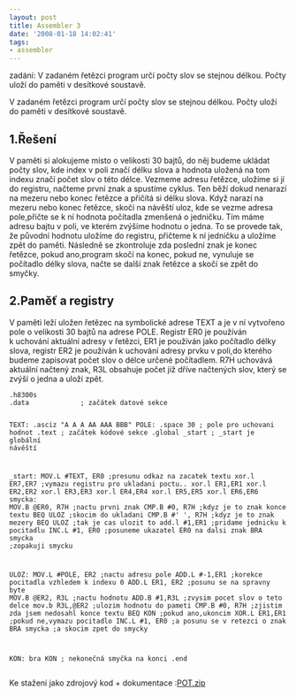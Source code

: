 ```yaml
---
layout: post
title: Assembler 3
date: '2008-01-18 14:02:41'
tags:
- assembler
---
```


zadání: V zadaném řetězci program určí počty slov se stejnou
délkou. Počty uloží do paměti v desítkové soustavě.


V zadaném řetězci program určí počty slov se stejnou délkou.
Počty uloží do paměti v desítkové soustavě.

<h2>1.Řešení</h2>
<p>
V paměti si alokujeme místo o velikosti 30 bajtů, do něj
budeme ukládat počty slov, kde index v poli značí délku slova a
hodnota uložená na tom indexu značí počet slov o této délce.
Vezmeme adresu řetězce, uložíme si jí do registru, načteme první znak a
spustíme cyklus. Ten běží dokud nenarazí na mezeru nebo konec řetězce a
přičítá si délku slova. Když narazí na mezeru nebo konec řetězce,
skočí na návěští uloz, kde se vezme adresa pole,přičte se k ní
hodnota počítadla zmenšená o jedničku. Tím máme adresu bajtu
v poli, ve kterém zvýšíme hodnotu o jedna. To se provede tak, že
původní hodnotu uložíme do registru, přičteme k ní jedničku a
uložíme zpět do paměti. Následně se zkontroluje zda poslední znak je
konec řetězce, pokud ano,program skočí na konec, pokud ne, vynuluje se
počítadlo délky slova, načte se další znak řetězce a skočí se zpět
do smyčky.</p>
<h2>2.Paměť a registry</h2>
<p>
V paměti leží uložen řetězec na symbolické adrese TEXT a je
v ní vytvořeno pole o velikosti 30 bajtů na adrese POLE.
Registr ER0 je používán k uchování aktuální adresy
v řetězci, ER1 je používán jako počítadlo délky slova, registr ER2
je používán k uchování adresy prvku v poli,do kterého budeme
zapisovat počet slov o délce určené počítadlem. R7H uchovává
aktuální načtený znak, R3L obsahuje počet již dříve načtených slov,
který se zvýší o jedna a uloží zpět.
</p>
<pre><code>.h8300s
.data             ; za&#269;&aacute;tek datov&eacute; sekce

TEXT:   .asciz  &quot;A A A AA AAA BBB&quot;
POLE:   .space 30                 ; pole pro uchovani hodnot
.text             ; za&#269;&aacute;tek k&oacute;dov&eacute; sekce
.global _start    ; _start je glob&aacute;ln&iacute; n&aacute;v&#283;&scaron;t&iacute;

_start:
        MOV.L   #TEXT, ER0      ;presunu odkaz na zacatek textu
        xor.l ER7,ER7           ;vymazu registru pro ukladani poctu..
        xor.l ER1,ER1
        xor.l ER2,ER2
        xor.l ER3,ER3
        xor.l ER4,ER4
        xor.l ER5,ER5
        xor.l ER6,ER6
smycka: MOV.B   @ER0, R7H       ;nactu prvni znak
        CMP.B   #0, R7H         ;kdyz je to znak konce textu
        BEQ     ULOZ                    ;skocim do ukladani
        CMP.B   #' ', R7H       ;kdyz je to znak mezery
        BEQ     ULOZ                    ;tak je cas ulozit to
        add.l   #1,ER1          ;pridame jednicku k pocitadlu
        INC.L   #1, ER0         ;posuneme ukazatel ER0 na dalsi znak
        BRA     smycka                  ;zopakuji smycku

ULOZ:   MOV.L   #POLE, ER2      ;nactu adresu pole
        ADD.L   #-1,ER1         ;korekce pocitadla vzhledem k indexu 0
        ADD.L   ER1, ER2        ;posunu se na spravny byte
        MOV.B   @ER2, R3L       ;nactu hodnotu
        ADD.B   #1,R3L          ;zvysim pocet slov o teto delce
        mov.b   R3L,@ER2        ;ulozim hodnotu do pameti
        CMP.B   #0, R7H         ;zjistim zda jsem nedosahl konce textu
        BEQ KON                         ;pokud ano,ukoncim
        XOR.L ER1,ER1           ;pokud ne,vymazu pocitadlo
        INC.L   #1, ER0         ;a posunu se v retezci o znak
        BRA smycka                      ;a skocim zpet do smycky

KON:    bra     KON       ; nekone&#269;n&aacute; smy&#269;ka na konci
        .end</code></pre>

Ke stažení jako zdrojový kod + dokumentace :<a
href="/downloads/POT.zip">POT.zip</a>

